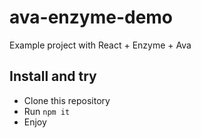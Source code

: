 # ava-enzyme-demo
Example project with React + Enzyme + Ava

## Install and try

- Clone this repository
- Run `npm it`
- Enjoy
